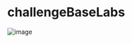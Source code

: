 # challengeBaseLabs
![image](https://github.com/user-attachments/assets/6ace2792-61fa-40fc-ad8d-5a05463d3d98)
